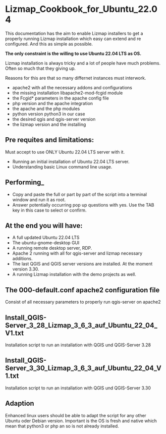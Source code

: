 # Lizmap_Cookbook_for_Ubuntu_22.04

This documentation has the aim to enable Lizmap installers to get a properly running Lizmap installation which easy can extend and re configured. And this as simple as possible.

**The only constraint is the willing to use Ubuntu 22.04 LTS as OS.**

Lizmap installation is always tricky and a lot of people have much problems. Often so much that they giving up.

Reasons for this are that so many differnet instances must interwork. 
- apache2 with all the necessary addons and configurations
- the missing installation libapache2-mod-fcgid module
- the Fcgid* parameters in the apache config file
- php version and the apache integration
- the apache and the php modules
- python version python3 in our case
- the desired qgis and qgis-server version
- the lizmap version and the installing

## Pre requites and limitations:
Must accept to use ONLY Ubuntu 22.04 LTS server with it. 
- Running an initial installation of Ubuntu 22.04 LTS server.
- Understanding basic Linux command line usage.

## Performing_
- Copy and paste the full or part by part of the script into a terminal window and run it as root.
- Answer potentially occurring pop up questions with yes. Use the TAB key in this case to select or confirm.

## At the end you will have:
- A full updated Ubuntu 22.04 LTS
- The ubuntu-gnome-desktop GUI
- A running remote desktop server, RDP.
- Apache 2 running with all for qgis-server and lizmap necessary additions.
- The last QGIS and QGIS server versions are installed. At the moment version 3.30.
- A running Lizmap installation with the demo projects as well.

## The 000-default.conf apache2 configuration file
Consist of all necessary parameters to properly run qgis-server on apache2

## Install_QGIS-Server_3_28_Lizmap_3_6_3_auf_Ubuntu_22_04_V1.txt
Installation script to run an installation with QGIS und QGIS-Server 3.28

## Install_QGIS-Server_3_30_Lizmap_3_6_3_auf_Ubuntu_22_04_V1.txt
Installation script to run an installation with QGIS und QGIS-Server 3.30

## Adaption
Enhanced linux users should be able to adapt the script for any other Ubuntu oder Debian version. Important is the OS is fresh and native which mean that python3 or php an so is not already installed.


